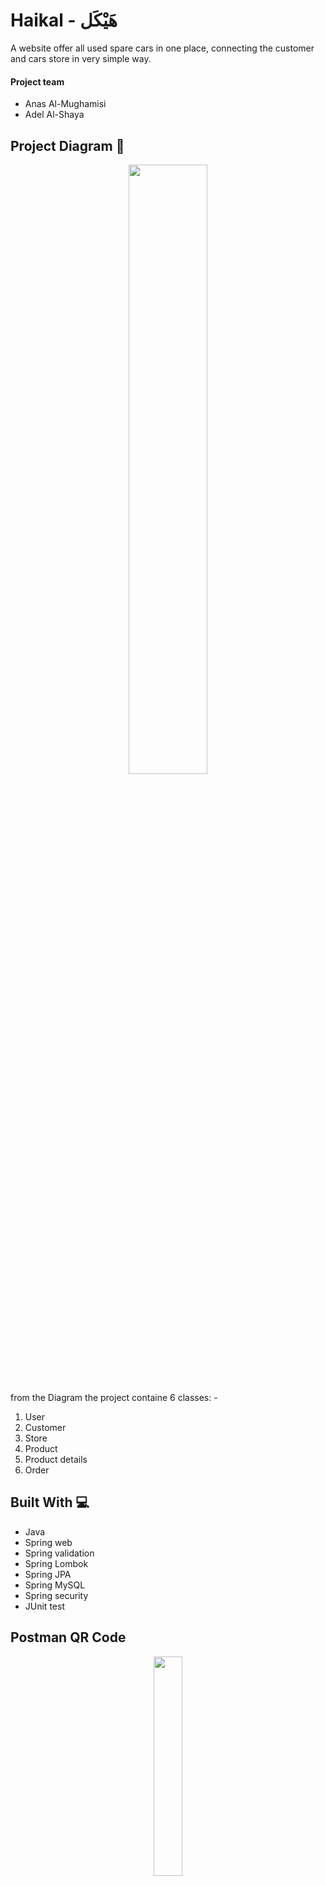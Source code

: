 # Haikal - هَيْكَل

A website offer all used spare cars in one place, 
connecting the customer and cars store in very simple way.

#### Project team
 - Anas Al-Mughamisi
 - Adel Al-Shaya 

## Project Diagram 🔬

<p align="center">
  <img src="https://user-images.githubusercontent.com/90826746/222380250-4063d3f8-8609-4c08-9b06-8a963014a874.png" width="50%">
</p>


from the Diagram the project containe 6 classes: -
  1. User       
  2. Customer 
  3. Store      
  4. Product
  5. Product details   
  6. Order



## Built With 💻 
  - Java 
  - Spring web
  - Spring validation
  - Spring Lombok
  - Spring JPA
  - Spring MySQL
  - Spring security
  - JUnit test

## Postman QR Code
<p align="center"> 
  <img src="https://user-images.githubusercontent.com/90826746/222381235-d9c6b85a-3518-4a12-b35e-33d235f43095.png" width="30%">
</p>


